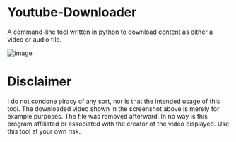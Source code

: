 # Youtube-Downloader
A command-line tool written in python to download content as either a video or audio file.

![image](https://user-images.githubusercontent.com/64972947/128039631-06e103b6-327f-44fe-a353-33c0c185c65c.png)

# Disclaimer
I do not condone piracy of any sort, nor is that the intended usage of this tool.
The downloaded video shown in the screenshot above is merely for example purposes. The file was removed afterward. In no way is this program affiliated or associated with the creator of the video displayed. Use this tool at your own risk.
